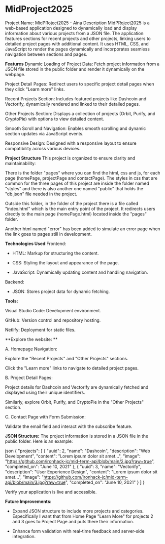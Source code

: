 # MidProject2025

Project Name: MidPRoject2025 - Aina
Description
MidPRoject2025 is a web-based application designed to dynamically load and display information about various projects from a JSON file. The application features sections for recent projects and other projects, linking users to detailed project pages with additional content. It uses HTML, CSS, and JavaScript to render the pages dynamically and incorporates seamless navigation between sections and pages.

**Features**
Dynamic Loading of Project Data: Fetch project information from a JSON file stored in the public folder and render it dynamically on the webpage.

Project Detail Pages: Redirect users to specific project detail pages when they click "Learn more" links.

Recent Projects Section: Includes featured projects like Dashcoin and Vectorify, dynamically rendered and linked to their detailed pages.

Other Projects Section: Displays a collection of projects (Orbit, Purify, and CryptoPie) with options to view detailed content.

Smooth Scroll and Navigation: Enables smooth scrolling and dynamic section updates via JavaScript events.

Responsive Design: Designed with a responsive layout to ensure compatibility across various devices.

**Project Structure**
This project is organized to ensure clarity and maintainability:

There is the folder "pages" where you can find the html, css and js, for each page (homePage, projectPage and contactPage). The styles in css that are common for the three pages of this project are inside the folder named "styles" and there is also another one named "public" that holds the "db.json" file needed in the project.

Outside this folder, in the folder of the project there is a file called "index.html" which is the main entry point of the project. It redirects users directly to the main page (homePage.html) located inside the "pages" folder.

Another html named "error" has been added to simulate an error page when the link goes to pages still in development.

**Technologies Used**
Frontend:

- HTML: Markup for structuring the content.

- CSS: Styling the layout and appearance of the page.

- JavaScript: Dynamically updating content and handling navigation.

Backend:

- JSON: Stores project data for dynamic fetching.

**Tools:**

Visual Studio Code: Development environment.

GitHub: Version control and repository hosting.

Netlify: Deployment for static files.

**Explore the website: **

A. Homepage Navigation:

Explore the "Recent Projects" and "Other Projects" sections.

Click the "Learn more" links to navigate to detailed project pages.

B. Project Detail Pages:

Project details for Dashcoin and Vectorify are dynamically fetched and displayed using their unique identifiers.

Similarly, explore Orbit, Purify, and CryptoPie in the "Other Projects" section.

C. Contact Page with Form Submission:

Validate the email field and interact with the subscribe feature.

**JSON Structure:**
The project information is stored in a JSON file in the public folder. Here is an example:

json
{
  "projects": [
    {
      "uuid": 2,
      "name": "Dashcoin",
      "description": "Web Development",
      "content": "Lorem ipsum dolor sit amet...",
      "image": "https://github.com/ironhack-jc/mid-term-api/blob/main/2.jpg?raw=true",
      "completed_on": "June 10, 2021"
    },
    {
      "uuid": 3,
      "name": "Vectorify",
      "description": "User Experience Design",
      "content": "Lorem ipsum dolor sit amet...",
      "image": "https://github.com/ironhack-jc/mid-term-api/blob/main/3.jpg?raw=true",
      "completed_on": "June 10, 2021"
    }
  ]
}


Verify your application is live and accessible.

**Future Improvements:**
- Expand JSON structure to include more projects and categories. Especifically I want that from Home Page "Learn More" for projects 2 and 3 goes to Project Page and puts there their information.

- Enhance form validation with real-time feedback and server-side integration.

